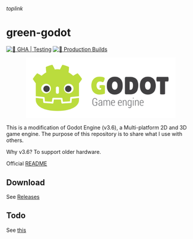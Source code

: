 ###### toplink

# green-godot

[![🔗 GHA | Testing](https://github.com/Wolf-Pack-Clan/green-godot/actions/workflows/runner.yml/badge.svg?event=push)](https://github.com/Wolf-Pack-Clan/green-godot/actions/workflows/runner.yml)
[![🚀️ Production Builds](https://github.com/Wolf-Pack-Clan/green-godot/actions/workflows/production.yml/badge.svg?event=workflow_dispatch)](https://github.com/Wolf-Pack-Clan/green-godot/actions/workflows/production.yml)

<p align="center">
  <a href="https://godotengine.org">
    <img src="logo_outlined.svg" width="400" alt="Godot Engine logo">
  </a>
</p>

This is a modification of Godot Engine (v3.6), a Multi-platform 2D and 3D game engine.
The purpose of this repository is to share what I use with others.

Why v3.6? To support older hardware.

Official [README](https://github.com/godotengine/godot/blob/3.6.1-stable/README.md)

## Download

See [Releases](https://github.com/Wolf-Pack-Clan/green-godot/releases)

## Todo

See [this](https://github.com/Wolf-Pack-Clan/green-godot/issues?q=is%3Aissue%20state%3Aopen%20label%3Atodo)
